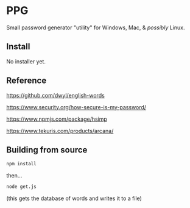 # PPG

Small password generator "utility" for Windows, Mac, & *possibly* Linux.

## Install

No installer yet.

## Reference

https://github.com/dwyl/english-words

https://www.security.org/how-secure-is-my-password/

https://www.npmjs.com/package/hsimp

https://www.tekuris.com/products/arcana/

## Building from source

```sh
npm install
```

then...

```sh
node get.js
```

(this gets the database of words and writes it to a file)